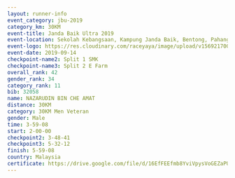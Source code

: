 ```yaml
---
layout: runner-info 
event_category: jbu-2019 
category_km: 30KM 
event-title: Janda Baik Ultra 2019
event-location: Sekolah Kebangsaan, Kampung Janda Baik, Bentong, Pahang, Malaysia 
event-logo: https://res.cloudinary.com/raceyaya/image/upload/v1569217009/logo/janda-baik_vch1pc.jpg 
event-date: 2019-09-14 
checkpoint-name2: Split 1 SMK 
checkpoint-name3: Split 2 E Farm 
overall_rank: 42
gender_rank: 34
category_rank: 11
bib: 32058
name: NAZARUDIN BIN CHE AMAT
distance: 30KM
category: 30KM Men Veteran
gender: Male
time: 3-59-08
start: 2-00-00
checkpoint2: 3-48-41
checkpoint3: 5-32-12
finish: 5-59-08
country: Malaysia
certificate: https://drive.google.com/file/d/16EfFEEfmb8YviVpysVoGEZaPUI9LSZjz/view?usp=sharing
---
```

